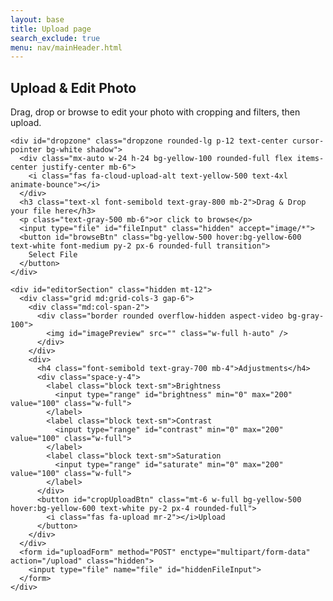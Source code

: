 ```yaml
---
layout: base
title: Upload page
search_exclude: true
menu: nav/mainHeader.html
---
```

<html lang="en">
<head>
  <meta charset="UTF-8" />
  <meta name="viewport" content="width=device-width, initial-scale=1.0"/>
  <title>Cartage - Photo Upload</title>
  <script src="https://cdn.tailwindcss.com"></script>
  <script src="https://cdnjs.cloudflare.com/ajax/libs/cropperjs/1.5.13/cropper.min.js"></script>
  <link href="https://cdnjs.cloudflare.com/ajax/libs/cropperjs/1.5.13/cropper.min.css" rel="stylesheet"/>
  <link rel="stylesheet" href="https://cdnjs.cloudflare.com/ajax/libs/font-awesome/6.4.0/css/all.min.css">
  <style>
    @import url('https://fonts.googleapis.com/css2?family=Poppins:wght@300;400;500;600;700&display=swap');

    body {
      font-family: 'Poppins', sans-serif;
      background-color: #f8fafc;
      overflow: hidden; /* prevent scrollbars from canvas */
    }

    .dropzone {
      border: 2px dashed #e5e7eb;
      transition: all 0.4s ease;
    }

    .dropzone.active {
      border-color: #F59E0B;
      background-color: rgba(245, 158, 11, 0.05);
    }

    .preview-image {
      transition: all 0.4s ease;
    }

    .preview-image:hover {
      transform: scale(1.03);
    }

    /* Canvas covers full background */
    #bgCanvas {
      position: fixed;
      top: 0;
      left: 0;
      width: 100%;
      height: 100%;
      z-index: 0;
    }
  </style>
</head>
<body class="min-h-screen bg-gradient-to-br from-white to-gray-50">

  <!-- Pastel traffic animation background -->
  <canvas id="bgCanvas"></canvas>

  <!-- Main content stays above canvas -->
  <div class="relative z-10 container mx-auto px-4 py-8 max-w-4xl">
    <div class="text-center mb-10">
      <h2 class="text-4xl font-bold text-gray-800 mb-3">Upload & Edit Photo</h2>
      <p class="text-gray-600 max-w-2xl mx-auto">Drag, drop or browse to edit your photo with cropping and filters, then upload.</p>
    </div>

    <div id="dropzone" class="dropzone rounded-lg p-12 text-center cursor-pointer bg-white shadow">
      <div class="mx-auto w-24 h-24 bg-yellow-100 rounded-full flex items-center justify-center mb-6">
        <i class="fas fa-cloud-upload-alt text-yellow-500 text-4xl animate-bounce"></i>
      </div>
      <h3 class="text-xl font-semibold text-gray-800 mb-2">Drag & Drop your file here</h3>
      <p class="text-gray-500 mb-6">or click to browse</p>
      <input type="file" id="fileInput" class="hidden" accept="image/*">
      <button id="browseBtn" class="bg-yellow-500 hover:bg-yellow-600 text-white font-medium py-2 px-6 rounded-full transition">
        Select File
      </button>
    </div>

    <div id="editorSection" class="hidden mt-12">
      <div class="grid md:grid-cols-3 gap-6">
        <div class="md:col-span-2">
          <div class="border rounded overflow-hidden aspect-video bg-gray-100">
            <img id="imagePreview" src="" class="w-full h-auto" />
          </div>
        </div>
        <div>
          <h4 class="font-semibold text-gray-700 mb-4">Adjustments</h4>
          <div class="space-y-4">
            <label class="block text-sm">Brightness
              <input type="range" id="brightness" min="0" max="200" value="100" class="w-full">
            </label>
            <label class="block text-sm">Contrast
              <input type="range" id="contrast" min="0" max="200" value="100" class="w-full">
            </label>
            <label class="block text-sm">Saturation
              <input type="range" id="saturate" min="0" max="200" value="100" class="w-full">
            </label>
          </div>
          <button id="cropUploadBtn" class="mt-6 w-full bg-yellow-500 hover:bg-yellow-600 text-white py-2 px-4 rounded-full">
            <i class="fas fa-upload mr-2"></i>Upload
          </button>
        </div>
      </div>
      <form id="uploadForm" method="POST" enctype="multipart/form-data" action="/upload" class="hidden">
        <input type="file" name="file" id="hiddenFileInput">
      </form>
    </div>
  </div>

  <script>
    // Background traffic animation with pastel colors
    const bgCanvas = document.getElementById('bgCanvas');
    const bgCtx = bgCanvas.getContext('2d');
    let cars = [];
    let lanes = [];
    const pastelColors = ['#FFD1DC', '#BFFCC6', '#AEC6CF'];
    const laneColor = '#D1D5DB';

    function resizeBg() {
      bgCanvas.width = window.innerWidth;
      bgCanvas.height = window.innerHeight;
      lanes = [bgCanvas.height * 0.3, bgCanvas.height * 0.5, bgCanvas.height * 0.7];
    }
    window.addEventListener('resize', resizeBg);
    resizeBg();

    function createCars(num) {
      cars = [];
      for (let i = 0; i < num; i++) {
        const lane = lanes[Math.floor(Math.random() * lanes.length)];
        cars.push({
          x: Math.random() * bgCanvas.width,
          y: lane - 10,
          width: 30,
          height: 20,
          speed: 0.5 + Math.random() * 1.5,
          color: pastelColors[Math.floor(Math.random() * pastelColors.length)]
        });
      }
    }
    createCars(15);

    function animateBg() {
      bgCtx.clearRect(0, 0, bgCanvas.width, bgCanvas.height);
      // Draw lanes
      bgCtx.strokeStyle = laneColor;
      bgCtx.lineWidth = 2;
      lanes.forEach(y => {
        bgCtx.beginPath();
        bgCtx.moveTo(0, y);
        bgCtx.lineTo(bgCanvas.width, y);
        bgCtx.stroke();
      });
      // Draw cars
      cars.forEach(car => {
        bgCtx.fillStyle = car.color;
        bgCtx.fillRect(car.x, car.y, car.width, car.height);
        car.x += car.speed;
        if (car.x > bgCanvas.width) car.x = -car.width;
      });
      requestAnimationFrame(animateBg);
    }
    animateBg();
  </script>

  <script>
    // Your existing dropzone & cropper code…
    const dropzone = document.getElementById('dropzone');
    const fileInput = document.getElementById('fileInput');
    const browseBtn = document.getElementById('browseBtn');
    const imagePreview = document.getElementById('imagePreview');
    const editorSection = document.getElementById('editorSection');
    const brightnessInput = document.getElementById('brightness');
    const contrastInput = document.getElementById('contrast');
    const saturateInput = document.getElementById('saturate');
    const cropUploadBtn = document.getElementById('cropUploadBtn');
    const uploadForm = document.getElementById('uploadForm');
    const hiddenFileInput = document.getElementById('hiddenFileInput');
    let cropper;

    function preventDefaults(e) {
      e.preventDefault();
      e.stopPropagation();
    }
    ['dragenter','dragover','dragleave','drop'].forEach(evt => {
      dropzone.addEventListener(evt, preventDefaults, false);
    });
    ['dragenter','dragover'].forEach(evt => {
      dropzone.addEventListener(evt, () => dropzone.classList.add('active'), false);
    });
    ['dragleave','drop'].forEach(evt => {
      dropzone.addEventListener(evt, () => dropzone.classList.remove('active'), false);
    });
    dropzone.addEventListener('drop', handleDrop, false);
    browseBtn.addEventListener('click', () => fileInput.click());
    fileInput.addEventListener('change', () => handleFiles(fileInput.files));

    function handleDrop(e) {
      const dt = e.dataTransfer;
      handleFiles(dt.files);
    }
    function handleFiles(files) {
      const file = files[0];
      if (!file) return;
      const reader = new FileReader();
      reader.onload = function(e) {
        imagePreview.src = e.target.result;
        editorSection.classList.remove('hidden');
        initCropper();
      };
      reader.readAsDataURL(file);
    }
    function initCropper() {
      if (cropper) cropper.destroy();
      cropper = new Cropper(imagePreview, {
        aspectRatio: 1,
        viewMode: 1,
        background: false,
        autoCropArea: 1
      });
    }
    function applyFiltersToCanvas(canvas) {
      const brightness = brightnessInput.value / 100;
      const contrast = contrastInput.value / 100;
      const saturate = saturateInput.value / 100;
      const ctx = canvas.getContext('2d');
      const imageData = ctx.getImageData(0, 0, canvas.width, canvas.height);
      const data = imageData.data;
      for (let i = 0; i < data.length; i += 4) {
        let r = data[i], g = data[i+1], b = data[i+2];
        r = ((r - 128) * contrast + 128) * brightness;
        g = ((g - 128) * contrast + 128) * brightness;
        b = ((b - 128) * contrast + 128) * brightness;
        const avg = (r + g + b) / 3;
        r = avg + (r - avg) * saturate;
        g = avg + (g - avg) * saturate;
        b = avg + (b - avg) * saturate;
        data[i] = Math.min(255, Math.max(0, r));
        data[i+1] = Math.min(255, Math.max(0, g));
        data[i+2] = Math.min(255, Math.max(0, b));
      }
      ctx.putImageData(imageData, 0, 0);
    }
    
    cropUploadBtn.addEventListener('click', () => {
      const canvas = cropper.getCroppedCanvas();
      applyFiltersToCanvas(canvas);
      canvas.toBlob(blob => {
        const file = new File([blob], 'edited-image.png', { type: 'image/png' });
        const dt = new DataTransfer();
        dt.items.add(file);
        hiddenFileInput.files = dt.files;
        uploadForm.submit();
      }, 'image/png');
    });
  </script>
</body>
</html>


